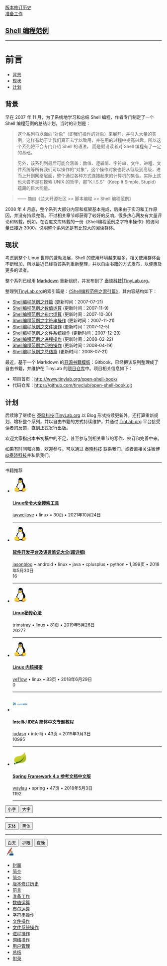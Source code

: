 
<!DOCTYPE html>
<html lang="zh-CN">
<head>
<title>前言-Shell 编程范例</title>
<meta content='前言,Shell 编程范例' name='keywords'>
<meta content='前言,Shell 编程范例' name='description'>
<meta http-equiv="Content-Type" content="text/html; charset=utf-8" />
<meta http-equiv="Content-Language" content="zh-CN" />
<meta charset="utf-8" name="viewport" content="width=device-width, initial-scale=1.0, minimum-scale=1, maximum-scale=1, user-scalable=no"/>
<meta name="applicable-device" content="pc,mobile">
<link rel="shortcut icon" href="/favicon.ico" type="image/x-icon" />
<meta name="renderer" content="webkit">
<link rel="stylesheet" href="/static/components/uikit-2.27.5/css/uikit.custom.css">
<link rel="stylesheet" href="/static/components/social-share/social-share.min.css">
<link rel="stylesheet" href="/static/components/highlight/styles/custom.css">
<link rel="stylesheet" href="/static/components/css/base.css">
<link rel="stylesheet" href="/static/components/css/reader.css">
<link rel="stylesheet" href="/static/components/css/markdown.css">
<script async src="https://pagead2.googlesyndication.com/pagead/js/adsbygoogle.js?client=ca-pub-5313208362165053" crossorigin="anonymous"></script>
</head>
<body>
<div class=" book-main-wrap uk-container uk-container-center uk-margin-top ">
<div class="uk-grid">
<div class="uk-width-1-1 reader-wrap ">
<div class=" bottom-nav uk-clearfix ">
<div class="uk-align-left ">
<a href="/book/44/zh/preface/01-chapter0.markdown">
<i class="nav-icon-left uk-icon-small  uk-icon-caret-left"></i>
<span class="">版本修订历史</span>
</a>
</div>
<div class="uk-align-right ">
<a href="/book/44/zh/chapters/01-chapter1.markdown">
<span class="">准备工作</span>
<i class="nav-icon-right uk-icon-small  uk-icon-caret-right"></i>
</a>
</div>
</div>
<div class="uk-text-center">
<h2 class="book-page-title uk-container-center">
<a href="/book/44/index.html">Shell 编程范例</a>
<a target="_blank" rel="nofollow" href="https://github.com/tinyclub/open-shell-book" class="uk-icon-button uk-icon-github" title="github项目地址"></a>
</h2>
</div>
<script type="text/javascript" src="/static/components/js/app_intro.js"></script>
<ins class="adsbygoogle" style="display:block; text-align:center;" data-ad-layout="in-article" data-ad-format="fluid" data-ad-client="ca-pub-5313208362165053" data-ad-slot="1328047120"></ins>
<script>(adsbygoogle =window.adsbygoogle ||[]).push({});</script>
<hr class="uk-article-divider">
<div class="book-content-section  md-content-section  uk-margin-bottom">
<h1 id="前言">前言</h1>
<ul>
<li><a href="#toc_18682_17841_1">背景</a></li>
<li><a href="#toc_18682_17841_2">现状</a></li>
<li><a href="#toc_18682_17841_3">计划</a></li>
</ul>
<p><span id="toc_18682_17841_1"></span></p>
<h2 id="背景">背景</h2>
<p>早在 2007 年 11 月，为了系统地学习和总结 Shell 编程，作者专门制定了一个 Shell 编程范例的总结计划，当时的计划是：</p>
<blockquote>
<p>这个系列将以面向“对象”（即我们操作的对象）来展开，并引入大量的实例，这样有助于让我们真正去学以致用，并在用的过程中提高兴趣。所以这个系列将不会专门介绍 Shell 的语法， 而是假设读者对 Shell 编程有了一定的基础。</p>
<p>另外，该系列到最后可能会涵盖：数值、逻辑值、字符串、文件、进程、文件系统等所有我们可以操作的“对象”，这个操作对象也将从低级到高级，进而上升到网络层面，整个通过各种方式连接起来的计算机的集合。实际上这也未尝不是在摸索 UNIX 的哲学，那"K.I.S.S"（Keep It Simple, Stupid）蕴藏的巨大能量。</p>
</blockquote>
<blockquote>
<p>—— 摘自《兰大开源社区 &gt;&gt; 脚本编程 &gt;&gt; Shell 编程范例》</p>
</blockquote>
<p>2008 年 4 月底，整个系列大部分内容和框架基本完成，后来由于实习和工作原因，并没有持续完善。不过相关章节却获得了较好的反响，很多热心网友有大量评论和转载，例如，在百度文库转载的一份《Shell编程范例之字符串操作》的访问量已接近 3000。说明整个系列还是有比较大的阅读群体。</p>
<p><span id="toc_18682_17841_2"></span></p>
<h2 id="现状">现状</h2>
<p>考虑到整个 Linux 世界的蓬勃发展，Shell 的使用环境越来越多，相关使用群体会不断增加，所以最近已经将该系列重新整理，并以自由书籍的方式发布，以便惠及更多的读者。</p>
<p>整个系列已经用 <a href="http://www.tinylab.org/start-posting-with-markdown/">Markdown</a> 重新组织，并发布到了 <a href="http://tinylab.org">泰晓科技|TinyLab.org</a>。</p>
<p>整理到<a href="http://tinylab.org">TinyLab.org</a>的索引篇是：<a href="http://www.tinylab.org/shell-programming-paradigm-series-index-review/">《Shell编程范例之索引篇》</a>，其内容结构如下：</p>
<ul>
<li><a href="http://www.tinylab.org/shell-programming-paradigm-begins-with/">Shell编程范例之开篇</a> (更新时间：2007-07-21)</li>
<li><a href="http://www.tinylab.org/shell-numeric-calculation/">Shell编程范例之数值运算</a> (更新时间：2007-11-9)</li>
<li><a href="http://www.tinylab.org/shell-programming-paradigm-of-boolean-operations/">Shell编程范例之布尔运算</a> (更新时间：2007-10-30)</li>
<li><a href="http://www.tinylab.org/shell-programming-paradigm-of-string-manipulation/">Shell编程范例之字符串操作</a> (更新时间：2007-11-21)</li>
<li><a href="http://www.tinylab.org/shell-programming-paradigms-of-file-operations/">Shell编程范例之文件操作</a> (更新时间：2007-12-5)</li>
<li><a href="http://www.tinylab.org/shell-programming-paradigm-in-file-system-operations/">Shell编程范例之文件系统操作</a> (更新时间：2007-12-29)</li>
<li><a href="http://www.tinylab.org/shell-programming-paradigm-of-process-operations/">Shell编程范例之进程操作</a> (更新时间：2008-02-22)</li>
<li><a href="http://www.tinylab.org/shell-programming-paradigm-of-network-operations/">Shell编程范例之网络操作</a> (更新时间：2008-04-19)</li>
<li><a href="http://www.tinylab.org/summary-of-shell-programming-paradigm-article/">Shell编程范例之总结篇</a> (更新时间：2008-07-21)<br></li>
</ul>
<p>最近，基于一个 Markdown 的<a href="http://tinylab.org/docker-quick-start-docker-gitbook-writing-a-book/">开源书籍模版</a>：Gitbook，已经把该系列整理成了自由书籍，并维护在 TinyLab 的<a href="https://github.com/tinyclub/open-shell-book">项目仓库</a>中。项目相关信息如下：</p>
<ul>
<li>项目首页：<a href="http://www.tinylab.org/open-shell-book/">http://www.tinylab.org/open-shell-book/</a></li>
<li>代码仓库：<a href="https://github.com/tinyclub/open-shell-book">https://github.com/tinyclub/open-shell-book.git</a></li>
</ul>
<p><span id="toc_18682_17841_3"></span></p>
<h2 id="计划">计划</h2>
<p>后续除了继续在 <a href="http://tinylab.org">泰晓科技|TinyLab.org</a> 以 Blog 形式持续更新外，还打算重新规划、增补整个系列，并以自由书籍的方式持续维护，并通过 <a href="http://tinylab.org">TinLab.org</a> 平台接受读者的反馈，直到正式发行出版。</p>
<p>欢迎大家指出本书初稿中的不足，甚至参与到相关章节的写作、校订和完善中来。</p>
<p>如果有时间和兴趣，欢迎参与。可以通过 <a href="http://www.tinylab.org/about/">泰晓科技</a> 联系我们，或者直接关注微博<a href="http://weibo.com/tinylaborg">@泰晓科技</a>并私信我们。</p>
</div>
<hr class="uk-article-divider">
<div class="uk-block uk-block-muted uk-padding-top-remove uk-padding-bottom-remove uk-margin-large-top  book-recommend-wrap">
<div class="uk-margin-top uk-margin-bottom uk-margin-left uk-margin-right">
<div class="uk-margin uk-text-muted "><i class="uk-icon-outdent uk-icon-justify uk-margin-small-right"></i>书籍推荐</div>
<div class="books">
<ul class="uk-book-list">
<li>
<div class="uk-book-item">
<div class="uk-book-header uk-clearfix">
<a href="/book/195/index.html">
<img class="uk-book-cover" src="/static/icons/48/linux_48.png" height="48px" alt="">
</a>
<h4 class="uk-book-title uk-margin-small-bottom"><a href="/book/195/index.html">Linux命令大全搜索工具</a></h4>
<div class="uk-book-meta  uk-text-middle uk-float-left">
<a class="uk-margin-small-right  uk-text-middle user-name " href="/user/111.html">jaywcjlove</a>
<span class="uk-margin-small-right  uk-text-middle">•</span>
<span class="uk-badge uk-badge-notification  book-subject" title="linux">linux</span>
<span class="uk-margin-small-right  uk-text-middle">•</span>
<span class="uk-margin-small-right  uk-text-middle">30页</span>
<span class="uk-margin-small-right  uk-text-middle">•</span>
<span class="uk-margin-small-right  uk-text-middle">2021年10月24日</span>
</div>
<div class="uk-book-tip uk-float-right  uk-text-middle">
<span class="uk-badge uk-badge-notification" title="github star 个"></span>
</div>
</div>
</div>
</li>
<hr>
<li>
<div class="uk-book-item">
<div class="uk-book-header uk-clearfix">
<a href="/book/46/index.html">
<img class="uk-book-cover" src="/static/icons/48/linux_48.png" height="48px" alt="">
</a>
<h4 class="uk-book-title uk-margin-small-bottom"><a href="/book/46/index.html">软件开发平台及语言笔记大全(超详细)</a></h4>
<div class="uk-book-meta  uk-text-middle uk-float-left">
<a class="uk-margin-small-right  uk-text-middle user-name " href="/user/22.html">jasonblog</a>
<span class="uk-margin-small-right  uk-text-middle">•</span>
<span class="uk-badge uk-badge-notification  book-subject" title="android">android</span>
<span class="uk-margin-small-right  uk-text-middle">•</span>
<span class="uk-badge uk-badge-notification  book-subject" title="linux">linux</span>
<span class="uk-margin-small-right  uk-text-middle">•</span>
<span class="uk-badge uk-badge-notification  book-subject" title="java">java</span>
<span class="uk-margin-small-right  uk-text-middle">•</span>
<span class="uk-badge uk-badge-notification  book-subject" title="cplusplus">cplusplus</span>
<span class="uk-margin-small-right  uk-text-middle">•</span>
<span class="uk-badge uk-badge-notification  book-subject" title="python">python</span>
<span class="uk-margin-small-right  uk-text-middle">•</span>
<span class="uk-margin-small-right  uk-text-middle">1,399页</span>
<span class="uk-margin-small-right  uk-text-middle">•</span>
<span class="uk-margin-small-right  uk-text-middle">2018年5月30日</span>
</div>
<div class="uk-book-tip uk-float-right  uk-text-middle">
<span class="uk-badge uk-badge-notification" title="github star 16个">16</span>
</div>
</div>
</div>
</li>
<hr>
<li>
<div class="uk-book-item">
<div class="uk-book-header uk-clearfix">
<a href="/book/191/index.html">
<img class="uk-book-cover" src="/static/icons/48/linux_48.png" height="48px" alt="">
</a>
<h4 class="uk-book-title uk-margin-small-bottom"><a href="/book/191/index.html">Linux秘传心法</a></h4>
<div class="uk-book-meta  uk-text-middle uk-float-left">
<a class="uk-margin-small-right  uk-text-middle user-name " href="/user/107.html">trimstray</a>
<span class="uk-margin-small-right  uk-text-middle">•</span>
<span class="uk-badge uk-badge-notification  book-subject" title="linux">linux</span>
<span class="uk-margin-small-right  uk-text-middle">•</span>
<span class="uk-margin-small-right  uk-text-middle">81页</span>
<span class="uk-margin-small-right  uk-text-middle">•</span>
<span class="uk-margin-small-right  uk-text-middle">2019年5月26日</span>
</div>
<div class="uk-book-tip uk-float-right  uk-text-middle">
<span class="uk-badge uk-badge-notification" title="github star 20277个">20277</span>
</div>
</div>
</div>
</li>
<hr>
<li>
<div class="uk-book-item">
<div class="uk-book-header uk-clearfix">
<a href="/book/104/index.html">
<img class="uk-book-cover" src="/static/icons/48/linux_48.png" height="48px" alt="">
</a>
<h4 class="uk-book-title uk-margin-small-bottom"><a href="/book/104/index.html">Linux 内核揭密</a></h4>
<div class="uk-book-meta  uk-text-middle uk-float-left">
<a class="uk-margin-small-right  uk-text-middle user-name " href="/user/63.html">ye11ow</a>
<span class="uk-margin-small-right  uk-text-middle">•</span>
<span class="uk-badge uk-badge-notification  book-subject" title="linux">linux</span>
<span class="uk-margin-small-right  uk-text-middle">•</span>
<span class="uk-margin-small-right  uk-text-middle">83页</span>
<span class="uk-margin-small-right  uk-text-middle">•</span>
<span class="uk-margin-small-right  uk-text-middle">2018年6月29日</span>
</div>
<div class="uk-book-tip uk-float-right  uk-text-middle">
<span class="uk-badge uk-badge-notification" title="github star 0个">0</span>
</div>
</div>
</div>
</li>
<hr>
<li>
<div class="uk-book-item">
<div class="uk-book-header uk-clearfix">
<a href="/book/143/index.html">
<img class="uk-book-cover" src="/static/icons/48/intellij_48.png" height="48px" alt="">
</a>
<h4 class="uk-book-title uk-margin-small-bottom"><a href="/book/143/index.html">IntelliJ IDEA 简体中文专题教程</a></h4>
<div class="uk-book-meta  uk-text-middle uk-float-left">
<a class="uk-margin-small-right  uk-text-middle user-name " href="/user/76.html">judasn</a>
<span class="uk-margin-small-right  uk-text-middle">•</span>
<span class="uk-badge uk-badge-notification  book-subject" title="intellij">intellij</span>
<span class="uk-margin-small-right  uk-text-middle">•</span>
<span class="uk-margin-small-right  uk-text-middle">43页</span>
<span class="uk-margin-small-right  uk-text-middle">•</span>
<span class="uk-margin-small-right  uk-text-middle">2019年3月3日</span>
</div>
<div class="uk-book-tip uk-float-right  uk-text-middle">
<span class="uk-badge uk-badge-notification" title="github star 10995个">10995</span>
</div>
</div>
</div>
</li>
<hr>
<li>
<div class="uk-book-item">
<div class="uk-book-header uk-clearfix">
<a href="/book/6/index.html">
<img class="uk-book-cover" src="/static/icons/48/spring_48.png" height="48px" alt="">
</a>
<h4 class="uk-book-title uk-margin-small-bottom"><a href="/book/6/index.html">Spring Framework 4.x 参考文档中文版</a></h4>
<div class="uk-book-meta  uk-text-middle uk-float-left">
<a class="uk-margin-small-right  uk-text-middle user-name " href="/user/6.html">waylau</a>
<span class="uk-margin-small-right  uk-text-middle">•</span>
<span class="uk-badge uk-badge-notification  book-subject" title="spring">spring</span>
<span class="uk-margin-small-right  uk-text-middle">•</span>
<span class="uk-margin-small-right  uk-text-middle">47页</span>
<span class="uk-margin-small-right  uk-text-middle">•</span>
<span class="uk-margin-small-right  uk-text-middle">2018年5月3日</span>
</div>
<div class="uk-book-tip uk-float-right  uk-text-middle">
<span class="uk-badge uk-badge-notification" title="github star 1192个">1192</span>
</div>
</div>
</div>
</li>
<hr>
</ul>
</div>
</div>
</div>
</div>
</div>
</div>
<nav class="tm-navbar uk-navbar uk-navbar-attached reader-nav">
<div class="uk-float-left uk-margin-small-top">
<a href="javascript:;" title="目录菜单" class="show-menu  uk-icon-hover  uk-icon-align-justify uk-margin-right"></a>
<div data-uk-dropdown="{mode:'click',pos:'bottom-left'}" class="font-setting-wrap">
<a class="uk-icon-hover uk-icon-font uk-margin-right" aria-label="字体设置" href="javascript:;"></a>
<div class="uk-dropdown dropdown-menu">
<div class="dropdown-caret"><span class="caret-outer"></span><span class="caret-inner"></span></div>
<div class="buttons uk-clearfix">
<button class="uk-button-link button size-2 font-reduce">小字</button>
<button class="uk-button-link button size-2 font-enlarge">大字</button>
</div>
<hr>
<div class="buttons uk-clearfix">
<button class="uk-button-link button size-2 font-1 ">宋体</button>
<button class="uk-button-link button size-2 font-2 ">黑体</button>
</div>
<hr>
<div class="buttons uk-clearfix">
<button class="uk-button-link button size-3 color-theme-sun "><i class="uk-icon-sun-o"></i>白天</button>
<button class="uk-button-link button size-3 color-theme-eye "><i class="uk-icon-eye"></i>护眼</button>
<button class="uk-button-link button size-3 color-theme-moon "><i class="uk-icon-moon-o"></i>夜晚</button></div>
</div>
</div>
<a class="logo uk-margin-right" href="/" title="返回首页"><img class="" src="/static/components/images/icon_32.png" /></a>
</div>
<div class="uk-navbar-flip  uk-hidden-small">
<div id="share-box"></div>
</div>
</nav>
<div id="menu-id" class="uk-offcanvas reader-offcanvas">
<div class="uk-offcanvas-bar">
<ul class="book-menu-bar uk-nav uk-nav-offcanvas" data-uk-nav>
<li>
<a href="/book/44/index.html" data-book-page-rel-url="index.html" data-book-page-id="0" title="封面">封面</a>
</li>
<li>
<a class="pjax" href="/book/44/readme.html" data-book-page-rel-url="readme.html" data-book-page-id="0" title="简介">简介</a>
</li>
<li>
<a class="pjax" href="/book/44/README.md" title="简介" data-book-page-rel-url="README.md" data-book-page-id="2880">简介</a>
</li>
<li>
<a class="pjax" href="/book/44/zh/preface/01-chapter0.markdown" title="版本修订历史" data-book-page-rel-url="zh/preface/01-chapter0.markdown" data-book-page-id="2881">版本修订历史</a>
</li>
<li>
<a class="pjax" href="/book/44/zh/preface/01-chapter1.markdown" title="前言" data-book-page-rel-url="zh/preface/01-chapter1.markdown" data-book-page-id="2882">前言</a>
</li>
<li>
<a class="pjax" href="/book/44/zh/chapters/01-chapter1.markdown" title="准备工作" data-book-page-rel-url="zh/chapters/01-chapter1.markdown" data-book-page-id="2883">准备工作</a>
</li>
<li>
<a class="pjax" href="/book/44/zh/chapters/01-chapter2.markdown" title="数值运算" data-book-page-rel-url="zh/chapters/01-chapter2.markdown" data-book-page-id="2884">数值运算</a>
</li>
<li>
<a class="pjax" href="/book/44/zh/chapters/01-chapter3.markdown" title="布尔运算" data-book-page-rel-url="zh/chapters/01-chapter3.markdown" data-book-page-id="2885">布尔运算</a>
</li>
<li>
<a class="pjax" href="/book/44/zh/chapters/01-chapter4.markdown" title="字符串操作" data-book-page-rel-url="zh/chapters/01-chapter4.markdown" data-book-page-id="2886">字符串操作</a>
</li>
<li>
<a class="pjax" href="/book/44/zh/chapters/01-chapter5.markdown" title="文件操作" data-book-page-rel-url="zh/chapters/01-chapter5.markdown" data-book-page-id="2887">文件操作</a>
</li>
<li>
<a class="pjax" href="/book/44/zh/chapters/01-chapter6.markdown" title="文件系统操作" data-book-page-rel-url="zh/chapters/01-chapter6.markdown" data-book-page-id="2888">文件系统操作</a>
</li>
<li>
<a class="pjax" href="/book/44/zh/chapters/01-chapter7.markdown" title="进程操作" data-book-page-rel-url="zh/chapters/01-chapter7.markdown" data-book-page-id="2889">进程操作</a>
</li>
<li>
<a class="pjax" href="/book/44/zh/chapters/01-chapter8.markdown" title="网络操作" data-book-page-rel-url="zh/chapters/01-chapter8.markdown" data-book-page-id="2890">网络操作</a>
</li>
<li>
<a class="pjax" href="/book/44/zh/chapters/01-chapter9.markdown" title="用户管理" data-book-page-rel-url="zh/chapters/01-chapter9.markdown" data-book-page-id="2891">用户管理</a>
</li>
<li>
<a class="pjax" href="/book/44/zh/chapters/01-chapter10.markdown" title="总结" data-book-page-rel-url="zh/chapters/01-chapter10.markdown" data-book-page-id="2892">总结</a>
</li>
<li>
<a class="pjax" href="/book/44/zh/appendix/02-chapter1.markdown" title="附录" data-book-page-rel-url="zh/appendix/02-chapter1.markdown" data-book-page-id="2893">附录</a>
</li>
</ul>
</div>
</div>
<script src="https://cdn.staticfile.net/jquery/1.12.4/jquery.min.js"></script>
<script type="text/javascript" src="/static/components/uikit-2.27.5/js/uikit.reader.js"></script>
<script type="text/javascript" src="/static/components/social-share/social-share.min.js"></script>
<script>(function(){var bp =document.createElement('script');var curProtocol =window.location.protocol.split(':')[0];if (curProtocol ==='https') {bp.src ='https://zz.bdstatic.com/linksubmit/push.js';}
else {bp.src ='http://push.zhanzhang.baidu.com/push.js';}
var s =document.getElementsByTagName("script")[0];s.parentNode.insertBefore(bp,s);})();</script>
<script async src="https://www.googletagmanager.com/gtag/js?id=UA-38429407-1"></script>
<script>window.dataLayer =window.dataLayer ||[];function gtag(){dataLayer.push(arguments);}
gtag('js',new Date());gtag('config','UA-38429407-1');</script>
<script>var _hmt =_hmt ||[];(function() {var hm =document.createElement("script");hm.src ="https://hm.baidu.com/hm.js?f28e71bd2b5dee3439448dca9f534107";var s =document.getElementsByTagName("script")[0];s.parentNode.insertBefore(hm,s);})();</script>
<script src="https://cdn.staticfile.net/highlight.js/9.12.0/highlight.min.js"></script>
<script src="https://cdn.staticfile.net/jquery.pjax/2.0.1/jquery.pjax.min.js"></script>
<script src="https://cdn.staticfile.net/jquery-cookie/1.4.1/jquery.cookie.min.js"></script>
<script src="https://cdn.staticfile.net/uikit/2.27.5/js/components/lightbox.min.js"></script>
<link rel="dns-prefetch" href="//cdn.mathjax.org" />
<script type="text/x-mathjax-config">
 function initMathJax() {
    var mathId = $("book-content-section")[0];
    MathJax.Hub.Config({
        tex2jax: {skipTags: ['script', 'noscript', 'style', 'textarea', 'pre','code','a']},
        showProcessingMessages: false,
        messageStyle: "none"
    });
    MathJax.Hub.Queue(["Typeset",MathJax.Hub,mathId]);
 };
initMathJax();
</script>
<script src='https://cdn.staticfile.net/mathjax/2.7.4/MathJax.js?config=TeX-AMS-MML_HTMLorMML' async></script>
<style>
	.MathJax_Display{display:inline!important;}
</style>
<script type="text/javascript" src="/static/components/js/reader.js"></script>
<script type="text/javascript">var bookId =44;var bookPageId =2882;var bookPageRelUrl ='zh/preface/01-chapter1.markdown';</script>
<script async src="https://www.googletagmanager.com/gtag/js?id=UA-38429407-1"></script>
<script>window.dataLayer =window.dataLayer ||[];function gtag(){dataLayer.push(arguments);}
gtag('js',new Date());gtag('config','UA-38429407-1');</script>
<script>var _hmt =_hmt ||[];(function() {var hm =document.createElement("script");hm.src ="https://hm.baidu.com/hm.js?f28e71bd2b5dee3439448dca9f534107";var s =document.getElementsByTagName("script")[0];s.parentNode.insertBefore(hm,s);})();</script>
</body>
</html>